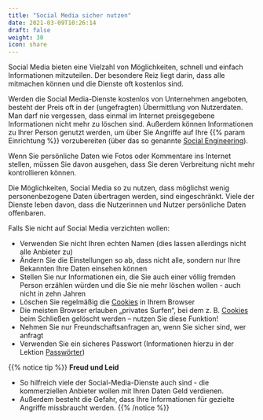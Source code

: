 ```yaml
---
title: "Social Media sicher nutzen"
date: 2021-03-09T10:26:14
draft: false
weight: 30
icon: share
---
```

Social Media bieten eine Vielzahl von Möglichkeiten, schnell und einfach Informationen mitzuteilen. Der besondere Reiz liegt darin, dass alle mitmachen können und die Dienste oft kostenlos sind.

Werden die Social Media-Dienste kostenlos von Unternehmen angeboten, besteht der Preis oft in der (ungefragten) Übermittlung von Nutzerdaten. Man darf nie vergessen, dass einmal im Internet preisgegebene Informationen nicht mehr zu löschen sind. Außerdem können Informationen zu Ihrer Person genutzt werden, um über Sie Angriffe auf Ihre {{% param Einrichtung %}} vorzubereiten (über das so genannte [Social Engineering](/03-lektion-passwoerter/02-Gefahren#social-engineering)).

Wenn Sie persönliche Daten wie Fotos oder Kommentare ins Internet stellen, müssen Sie davon ausgehen, dass Sie deren Verbreitung nicht mehr kontrollieren können.

Die Möglichkeiten, Social Media so zu nutzen, dass möglichst wenig personenbezogene Daten übertragen werden, sind eingeschränkt. Viele der Dienste leben davon, dass die Nutzerinnen und Nutzer persönliche Daten offenbaren.

Falls Sie nicht auf Social Media verzichten wollen:

- Verwenden Sie nicht Ihren echten Namen (dies lassen allerdings nicht alle Anbieter zu)
- Ändern Sie die Einstellungen so ab, dass nicht alle, sondern nur Ihre Bekannten Ihre Daten einsehen können
- Stellen Sie nur Informationen ein, die Sie auch einer völlig fremden Person erzählen würden und die Sie nie mehr löschen wollen - auch nicht in zehn Jahren
- Löschen Sie regelmäßig die [Cookies](/04-lektion-internet/04-Technische-Webinhalte) in Ihrem Browser
- Die meisten Browser erlauben „privates Surfen“, bei dem z. B. [Cookies](/04-lektion-internet/04-Technische-Webinhalte) beim Schließen gelöscht werden – nutzen Sie diese Funktion!
- Nehmen Sie nur Freundschaftsanfragen an, wenn Sie sicher sind, wer anfragt
- Verwenden Sie ein sicheres Passwort (Informationen hierzu in der Lektion [Passwörter](/03-lektion-passwoerter))

{{% notice tip %}}
  **Freud und Leid**
- So hilfreich viele der Social-Media-Dienste auch sind - die kommerziellen Anbieter wollen mit Ihren Daten Geld verdienen.
- Außerdem besteht die Gefahr, dass Ihre Informationen für gezielte Angriffe missbraucht werden.
  {{% /notice %}}







